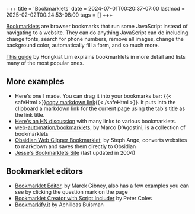 +++
title = 'Bookmarklets'
date = 2024-07-01T00:20:37-07:00
lastmod = 2025-02-02T00:24:53-08:00
tags = []
+++

[Bookmarklets](https://en.wikipedia.org/wiki/Bookmarklet) are browser bookmarks that run some JavaScript instead of navigating to a website. They can do anything JavaScript can do including change fonts, search for phone numbers, remove all images, change the background color, automatically fill a form, and so much more.

[This guide](https://www.hongkiat.com/blog/100-useful-bookmarklets-for-better-productivity-ultimate-list/) by Hongkiat Lim explains bookmarklets in more detail and lists many of the most popular ones.

## More examples

- Here's one I made. You can drag it into your bookmarks bar: {{< safeHtml >}}<a href="javascript: navigator.clipboard.writeText('[' + document.title + '](' + location.href + ')');">copy markdown link</a>{{< /safeHtml >}}. It puts into the clipboard a markdown link for the current page using the tab's title as the link title.
- [Here's an HN discussion](https://news.ycombinator.com/item?id=42902395) with many links to various bookmarklets.
- [web-automation/bookmarklets](https://github.com/madacol/web-automation/tree/master/bookmarklets), by Marco D'Agostini, is a collection of bookmarklets
- [Obsidian Web Clipper Bookmarklet](https://gist.github.com/kepano/90c05f162c37cf730abb8ff027987ca3), by Steph Ango, converts websites to markdown and saves them directly to Obsidian
- [Jesse's Bookmarklets Site](https://www.squarefree.com/bookmarklets/) (last updated in 2004)

## Bookmarklet editors

- [Bookmarklet Editor](https://www.gibney.org/bookmarklet_editor), by Marek Gibney, also has a few examples you can see by clicking the question mark on the page
- [Bookmarklet Creator with Script Includer](https://mrcoles.com/bookmarklet/) by Peter Coles
- [Bookmarkify.it](https://bookmarkify.it/) by Achilleas Buisman

